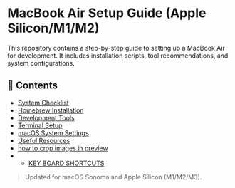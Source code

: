 # MacBook Air Setup Guide (Apple Silicon/M1/M2)

This repository contains a step-by-step guide to setting up a MacBook Air for development. It includes installation scripts, tool recommendations, and system configurations.

## 🧰 Contents
- [System Checklist](./setup-checklist.md)
- [Homebrew Installation](./install-homebrew.sh)
- [Development Tools](./dev-tools.md)
- [Terminal Setup](./terminal-setup.md)
- [macOS System Settings](./mac-settings.md)
- [Useful Resources](./resources.md)
- [how to crop images in preview](./crop-in-preview.md)
- - [KEY BOARD SHORTCUTS](./shortcuts)
> Updated for macOS Sonoma and Apple Silicon (M1/M2/M3).


